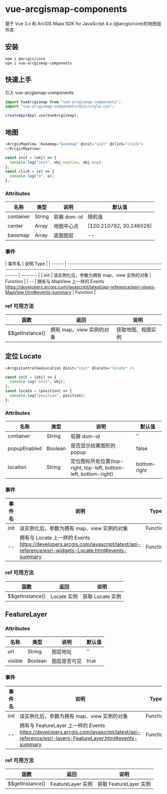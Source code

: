 # vue-arcgismap-components

基于 Vue 3.x 和 ArcGIS Maps SDK for JavaScript 4.x (@arcgis/core)的地图组件库

## 安装

```
npm i @arcgis/core
npm i vue-arcgismap-components
```

## 快速上手

引入 vue-arcgismap-components

```javascript
import VueArcgismap from "vue-arcgismap-components";
import "vue-arcgismap-components/dist/style.css";

createApp(App).use(VueArcgismap);
```

## 地图

```js
<ArcgisMapView :basemap="basemap" @init="init" @click="click">
</ArcgisMapView>

const init = (obj) => {
  console.log("init", obj.mapView, obj.map);
};
const click = (e) => {
  console.log("e", e);
};
```

### Attributes

| 名称      | 类型   | 说明        | 默认值                  |
| --------- | ------ | ----------- | ----------------------- |
| container | String | 容器 dom-id | 随机值                  |
| center    | Array  | 地图中心点  | [120.210792, 30.246026] |
| basemap   | Array  | 底图图层    | --                      |

### 事件

| 事件名 | 说明 Type                                                                                                                           |
| ------ | ----------------------------------------------------------------------------------------------------------------------------------- | -------- |
| init   | 该实例化后，参数为拥有 map、view 实例的对象                                                                                         | Function |
| --     | 拥有与 MapView 上一样的 Events https://developers.arcgis.com/javascript/latest/api-reference/esri-views-MapView.html#events-summary | Function |

### ref 可用方法

| 函数            | 返回                      | 说明               |
| --------------- | ------------------------- | ------------------ |
| $$getInstance() | 拥有 map、view 实例的对象 | 获取地图、视图实例 |

## 定位 Locate

```js
<ArcgisControlGeoLocation @init="init" @locate="locate" />

const init = (obj) => {
  console.log("init", obj);
};
const locate = (position) => {
  console.log("position", position);
};
```

### Attributes

| 名称         | 类型    | 说明                                                             | 默认值       |
| ------------ | ------- | ---------------------------------------------------------------- | ------------ |
| container    | String  | 容器 dom-id                                                      | ''           |
| popupEnabled | Boolean | 是否显示结果图形的 popup                                         | false        |
| location     | String  | 定位图标所处位置(top-right, top-left, bottom-left, bottom-right) | bottom-right |

### 事件

| 事件名 | 说明                                                                                                                                | Type     |
| ------ | ----------------------------------------------------------------------------------------------------------------------------------- | -------- |
| init   | 该实例化后，参数为拥有 map、view 实例的对象                                                                                         | Function |
| --     | 拥有与 Locate 上一样的 Events https://developers.arcgis.com/javascript/latest/api-reference/esri-widgets-Locate.html#events-summary | Function |

### ref 可用方法

| 函数            | 返回        | 说明             |
| --------------- | ----------- | ---------------- |
| $$getInstance() | Locate 实例 | 获取 Locate 实例 |

## FeatureLayer

### Attributes

| 名称    | 类型    | 说明         | 默认值 |
| ------- | ------- | ------------ | ------ |
| url     | String  | 图层地址     | ''     |
| visible | Boolean | 图层是否可见 | true   |

### 事件

| 事件名 | 说明                                                                                                                                           | Type     |
| ------ | ---------------------------------------------------------------------------------------------------------------------------------------------- | -------- |
| init   | 该实例化后，参数为拥有 map、view 实例的对象                                                                                                    | Function |
| --     | 拥有与 FeatureLayer 上一样的 Events https://developers.arcgis.com/javascript/latest/api-reference/esri-layers-FeatureLayer.html#events-summary | Function |

### ref 可用方法

| 函数            | 返回              | 说明                   |
| --------------- | ----------------- | ---------------------- |
| $$getInstance() | FeatureLayer 实例 | 获取 FeatureLayer 实例 |
